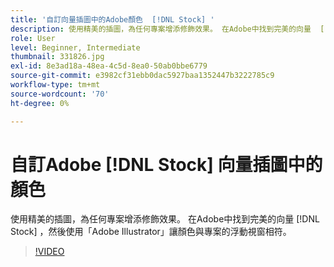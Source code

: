 ```yaml
---
title: '自訂向量插圖中的Adobe顏色  [!DNL Stock] '
description: 使用精美的插圖，為任何專案增添修飾效果。 在Adobe中找到完美的向量  [!DNL Stock] ，然後使用Adobe Illustrator讓顏色符合專案的浮動視窗Adobe Illustrator
role: User
level: Beginner, Intermediate
thumbnail: 331826.jpg
exl-id: 8e3ad18a-48ea-4c5d-8ea0-50ab0bbe6779
source-git-commit: e3982cf31ebb0dac5927baa1352447b3222785c9
workflow-type: tm+mt
source-wordcount: '70'
ht-degree: 0%

---
```


# 自訂Adobe [!DNL Stock] 向量插圖中的顏色

使用精美的插圖，為任何專案增添修飾效果。 在Adobe中找到完美的向量 [!DNL Stock] ，然後使用「Adobe Illustrator」讓顏色與專案的浮動視窗相符。

>[!VIDEO](https://video.tv.adobe.com/v/331826?hidetitle=true)
